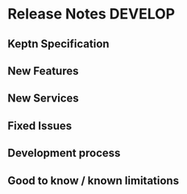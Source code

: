 # Release Notes DEVELOP


## Keptn Specification


## New Features


## New Services


## Fixed Issues


## Development process


## Good to know / known limitations

